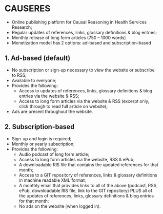 ﻿# CAUSERES

* Online publishing platform for Causal Reasoning in Health Services Research;
* Regular updates of references, links, glossary definitions & blog entries;
* Monthly release of long form articles (750 – 1000 words)
* Monetization model has 2 options: ad-based and subscription-based

## 1. Ad-based (default)
* No subscription or sign-up necessary to view the website or subscribe to RSS;
* Available to everyone;
* Provides the following:
	- Access to updates of references, links, glossary definitions & blog entries via the website & RSS;
	- Access to long form articles via the website & RSS (excerpt only, click through to read full article on website);
* Ads are present throughout the website.

## 2. Subscription-based
* Sign-up and login is required;
* Monthly or yearly subscription;
* Provides the following:
	- Audio podcast of long form article;
	- Access to long form articles via the website, RSS & ePub;
	- A downloadable RIS file that contains the updated references for that month;
	- Access to a GIT repository of references, links & glossary definitions in machine readable XML format;
	- A monthly email that provides links to all of the above (podcast, RSS, ePub, downloadable RIS file, link to the GIT repository) PLUS all of the updates of references, links, glossary definitions & blog entries for that month;
	- No ads on the website (when logged in).
